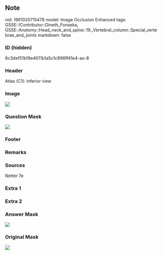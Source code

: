 ## Note
nid: 1661020715478
model: Image Occlusion Enhanced
tags: GSSE::!Contributor::Dineth_Fonseka, GSSE::Anatomy::Head_neck_and_spine::19._Vertebral_column::Special_vertebrae_and_joints
markdown: false

### ID (hidden)
6c3def51b19e4011b1a5c1c896ff41e4-ao-8

### Header
Atlas (C1): inferior view

### Image
<img src="tmplif60wlc.png">

### Question Mask
<img src="6c3def51b19e4011b1a5c1c896ff41e4-ao-8-Q.svg">

### Footer


### Remarks


### Sources
Netter 7e

### Extra 1


### Extra 2


### Answer Mask
<img src="6c3def51b19e4011b1a5c1c896ff41e4-ao-8-A.svg">

### Original Mask
<img src="6c3def51b19e4011b1a5c1c896ff41e4-ao-O.svg">
